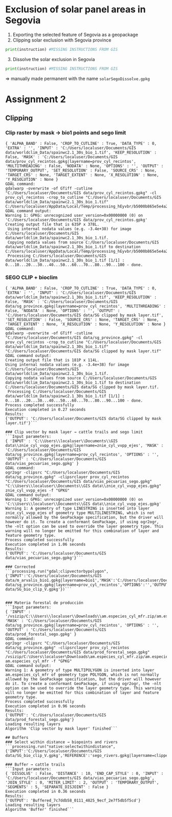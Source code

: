 # Exclusion of solar panel areas in Segovia 
1. Exporting the selected feature of Segovia as a geopackage
2. Clipping solar exclusion with Segovia province
```python
print(instruction) #MISSING INSTRUCTIONS FROM GIS
```
3. Dissolve the solar exclusion in Segovia
```python
print(instruction) #MISSING INSTRUCTIONS FROM GIS
```
=> manually made permanent with the name `solarSegoDissolve.gpkg`



# Assignment 2

## Clipping 
### Clip raster by mask → bio1 points and sego limit
```Input parameters:
{ 'ALPHA_BAND' : False, 'CROP_TO_CUTLINE' : True, 'DATA_TYPE' : 0, 'EXTRA' : '', 'INPUT' : 'C:/Users/localuser/Documents/GIS data/worldclim_Data/spainwc2.1_30s_bio_1.tif', 'KEEP_RESOLUTION' : False, 'MASK' : 'C:/Users/localuser/Documents/GIS data/prov_cyl_recintos.gpkg|layername=prov_cyl_recintos', 'MULTITHREADING' : False, 'NODATA' : None, 'OPTIONS' : '', 'OUTPUT' : 'TEMPORARY_OUTPUT', 'SET_RESOLUTION' : False, 'SOURCE_CRS' : None, 'TARGET_CRS' : None, 'TARGET_EXTENT' : None, 'X_RESOLUTION' : None, 'Y_RESOLUTION' : None }
GDAL command:
gdalwarp -overwrite -of GTiff -cutline "C:/Users/localuser/Documents/GIS data/prov_cyl_recintos.gpkg" -cl prov_cyl_recintos -crop_to_cutline "C:/Users/localuser/Documents/GIS data/worldclim_Data/spainwc2.1_30s_bio_1.tif" C:/Users/localuser/AppData/Local/Temp/processing_hEyvbr/b5000b865e5e4a2f99e8693c4c395975/OUTPUT.tif
GDAL command output:
Warning 1: GPKG: unrecognized user_version=0x00000000 (0) on 'C:/Users/localuser/Documents/GIS data/prov_cyl_recintos.gpkg'
Creating output file that is 635P x 378L.
 Using internal nodata values (e.g. -3.4e+38) for image C:/Users/localuser/Documents/GIS data/worldclim_Data/spainwc2.1_30s_bio_1.tif.
 Copying nodata values from source C:/Users/localuser/Documents/GIS data/worldclim_Data/spainwc2.1_30s_bio_1.tif to destination C:/Users/localuser/AppData/Local/Temp/processing_hEyvbr/b5000b865e5e4a2f99e8693c4c395975/OUTPUT.tif.
 Processing C:/Users/localuser/Documents/GIS data/worldclim_Data/spainwc2.1_30s_bio_1.tif [1/1] : 0...10...20...30...40...50...60...70...80...90...100 - done.
```

### SEGO CLIP + bioclim  
```Input parameters:
{ 'ALPHA_BAND' : False, 'CROP_TO_CUTLINE' : True, 'DATA_TYPE' : 0, 'EXTRA' : '', 'INPUT' : 'C:/Users/localuser/Documents/GIS data/worldclim_Data/spainwc2.1_30s_bio_1.tif', 'KEEP_RESOLUTION' : False, 'MASK' : 'C:/Users/localuser/Documents/GIS data/sg_province.gpkg|layername=prov_cyl_recintos', 'MULTITHREADING' : False, 'NODATA' : None, 'OPTIONS' : '', 'OUTPUT' : 'C:/Users/localuser/Documents/GIS data/SG clipped by mask layer.tif', 'SET_RESOLUTION' : False, 'SOURCE_CRS' : None, 'TARGET_CRS' : None, 'TARGET_EXTENT' : None, 'X_RESOLUTION' : None, 'Y_RESOLUTION' : None }
GDAL command:
gdalwarp -overwrite -of GTiff -cutline "C:/Users/localuser/Documents/GIS data/sg_province.gpkg" -cl prov_cyl_recintos -crop_to_cutline "C:/Users/localuser/Documents/GIS data/worldclim_Data/spainwc2.1_30s_bio_1.tif" "C:/Users/localuser/Documents/GIS data/SG clipped by mask layer.tif"
GDAL command output:
Creating output file that is 181P x 114L.
Using internal nodata values (e.g. -3.4e+38) for image C:/Users/localuser/Documents/GIS data/worldclim_Data/spainwc2.1_30s_bio_1.tif.
Copying nodata values from source C:/Users/localuser/Documents/GIS data/worldclim_Data/spainwc2.1_30s_bio_1.tif to destination C:/Users/localuser/Documents/GIS data/SG clipped by mask layer.tif.
 Processing C:/Users/localuser/Documents/GIS data/worldclim_Data/spainwc2.1_30s_bio_1.tif [1/1] : 0...10...20...30...40...50...60...70...80...90...100 - done.
Process completed successfully
Execution completed in 0.27 seconds
Results:
{'OUTPUT': 'C:/Users/localuser/Documents/GIS data/SG clipped by mask layer.tif'}```

### Clip vector by mask layer → cattle trails and sego limit
```Input parameters:
{ 'INPUT' : 'C:\\Users\\localuser\\Documents\\GIS data\\znie_cyl_vvpp_ejes.gpkg|layername=znie_cyl_vvpp_ejes', 'MASK' : 'C:/Users/localuser/Documents/GIS data/sg_province.gpkg|layername=prov_cyl_recintos', 'OPTIONS' : '', 'OUTPUT' : 'C:/Users/localuser/Documents/GIS data/vias_pecuarias_sego.gpkg' }
GDAL command:
ogr2ogr -clipsrc "C:/Users/localuser/Documents/GIS data/sg_province.gpkg" -clipsrclayer prov_cyl_recintos "C:/Users/localuser/Documents/GIS data/vias_pecuarias_sego.gpkg" "C:\\Users\\localuser\\Documents\\GIS data\\znie_cyl_vvpp_ejes.gpkg" znie_cyl_vvpp_ejes -f "GPKG"
GDAL command output:
Warning 1: GPKG: unrecognized user_version=0x00000000 (0) on 'C:\\Users\\localuser\\Documents\\GIS data\\znie_cyl_vvpp_ejes.gpkg'
Warning 1: A geometry of type LINESTRING is inserted into layer znie_cyl_vvpp_ejes of geometry type MULTILINESTRING, which is not normally allowed by the GeoPackage specification, but the driver will however do it. To create a conformant GeoPackage, if using ogr2ogr, the -nlt option can be used to override the layer geometry type. This warning will no longer be emitted for this combination of layer and feature geometry type.
Process completed successfully
Execution completed in 1.06 seconds
Results:
{'OUTPUT': 'C:/Users/localuser/Documents/GIS data/vias_pecuarias_sego.gpkg'}```

### Corrected 
```processing.run("gdal:clipvectorbypolygon", {'INPUT':'C:/Users/localuser/Documents/GIS data/m_arvalis_bio1.gpkg|layername=bio1','MASK':'C:/Users/localuser/Documents/GIS data/sg_province.gpkg|layername=prov_cyl_recintos','OPTIONS':'','OUTPUT':'C:/Users/localuser/Documents/GIS data/SG_bio_clip_V.gpkg'})```


### Materia forestal de producción 
```Input parameters:
{ 'INPUT' : '/vsizip/C:\\Users\\localuser\\Downloads\\am.especies_cyl_mfr.zip/am.especies_cyl_mfr.shp|layername=am.especies_cyl_mfr', 'MASK' : 'C:/Users/localuser/Documents/GIS data/sg_province.gpkg|layername=prov_cyl_recintos', 'OPTIONS' : '', 'OUTPUT' : 'C:/Users/localuser/Documents/GIS data/prod_forestal_sego.gpkg' }
GDAL command:
ogr2ogr -clipsrc "C:/Users/localuser/Documents/GIS data/sg_province.gpkg" -clipsrclayer prov_cyl_recintos "C:/Users/localuser/Documents/GIS data/prod_forestal_sego.gpkg" /vsizip/C:\Users\localuser\Downloads\am.especies_cyl_mfr.zip/am.especies_cyl_mfr.shp am.especies_cyl_mfr -f "GPKG"
GDAL command output:
Warning 1: A geometry of type MULTIPOLYGON is inserted into layer am.especies_cyl_mfr of geometry type POLYGON, which is not normally allowed by the GeoPackage specification, but the driver will however do it. To create a conformant GeoPackage, if using ogr2ogr, the -nlt option can be used to override the layer geometry type. This warning will no longer be emitted for this combination of layer and feature geometry type.
Process completed successfully
Execution completed in 0.96 seconds
Results:
{'OUTPUT': 'C:/Users/localuser/Documents/GIS data/prod_forestal_sego.gpkg'}
Loading resulting layers
Algorithm 'Clip vector by mask layer' finished```

## Buffers
### Select within distance → biopoints and rivers
```processing.run("native:selectwithindistance", {'INPUT':'C:/Users/localuser/Documents/GIS data/SG_bio_clip_V.gpkg','REFERENCE':'sego_rivers.gpkg|layername=clipped_mask','DISTANCE':10,'METHOD':0})```

### Buffer → cattle trails
```Input parameters:
{ 'DISSOLVE' : False, 'DISTANCE' : 10, 'END_CAP_STYLE' : 0, 'INPUT' : 'C:/Users/localuser/Documents/GIS data/vias_pecuarias_sego.gpkg', 'JOIN_STYLE' : 0, 'MITER_LIMIT' : 2, 'OUTPUT' : 'TEMPORARY_OUTPUT', 'SEGMENTS' : 5, 'SEPARATE_DISJOINT' : False }
Execution completed in 0.36 seconds
Results:
{'OUTPUT': 'Buffered_7c7ddb58_0111_4825_9ecf_2e7f5db5f5cd'}
Loading resulting layers
Algorithm 'Buffer' finished```
